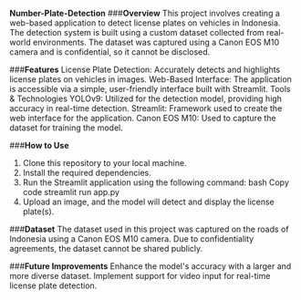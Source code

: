 **Number-Plate-Detection**
###**Overview**
This project involves creating a web-based application to detect license plates on vehicles in Indonesia. The detection system is built using a custom dataset collected from real-world environments. The dataset was captured using a Canon EOS M10 camera and is confidential, so it cannot be disclosed.

###**Features**
License Plate Detection: Accurately detects and highlights license plates on vehicles in images.
Web-Based Interface: The application is accessible via a simple, user-friendly interface built with Streamlit.
Tools & Technologies
YOLOv9: Utilized for the detection model, providing high accuracy in real-time detection.
Streamlit: Framework used to create the web interface for the application.
Canon EOS M10: Used to capture the dataset for training the model.

###**How to Use**
1. Clone this repository to your local machine.
2. Install the required dependencies.
3. Run the Streamlit application using the following command:
bash
Copy code
streamlit run app.py
4. Upload an image, and the model will detect and display the license plate(s).

###**Dataset**
The dataset used in this project was captured on the roads of Indonesia using a Canon EOS M10 camera. Due to confidentiality agreements, the dataset cannot be shared publicly.

###**Future Improvements**
Enhance the model's accuracy with a larger and more diverse dataset.
Implement support for video input for real-time license plate detection.
